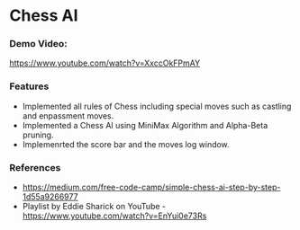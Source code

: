 # Chess AI

### Demo Video: 
https://www.youtube.com/watch?v=XxccOkFPmAY

### Features
- Implemented all rules of Chess including special  moves such as castling and enpassment moves. 
- Implemented a Chess AI using MiniMax Algorithm and Alpha-Beta pruning.
- Implemenrted the score bar and the moves log window. 

### References
- https://medium.com/free-code-camp/simple-chess-ai-step-by-step-1d55a9266977
- Playlist by Eddie Sharick on YouTube - https://www.youtube.com/watch?v=EnYui0e73Rs
